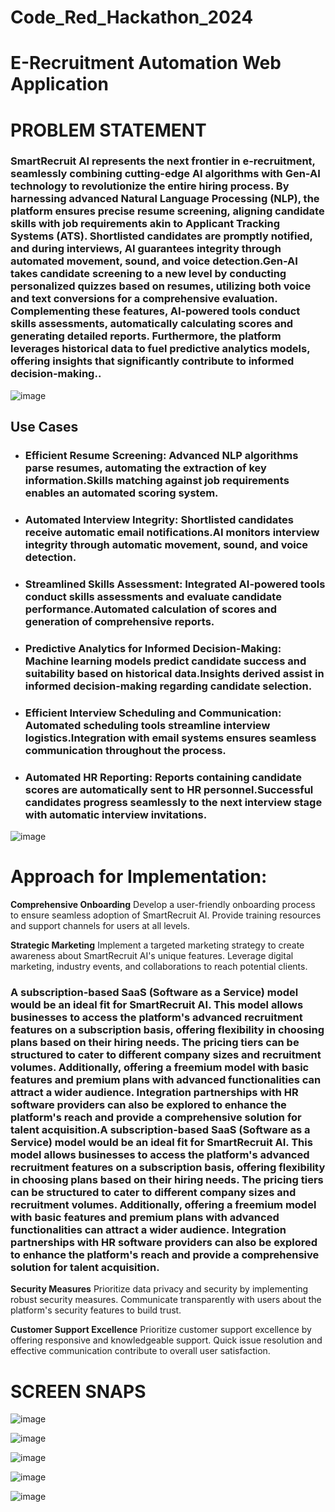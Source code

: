 # Code_Red_Hackathon_2024

# E-Recruitment Automation Web Application

 # PROBLEM STATEMENT 
### SmartRecruit AI represents the next frontier in e-recruitment, seamlessly combining cutting-edge AI algorithms with Gen-AI technology to revolutionize the entire hiring process. By harnessing advanced Natural Language Processing (NLP), the platform ensures precise resume screening, aligning candidate skills with job requirements akin to Applicant Tracking Systems (ATS). Shortlisted candidates are promptly notified, and during interviews, AI guarantees integrity through automated movement, sound, and voice detection.Gen-AI takes candidate screening to a new level by conducting personalized quizzes based on resumes, utilizing both voice and text conversions for a comprehensive evaluation. Complementing these features, AI-powered tools conduct skills assessments, automatically calculating scores and generating detailed reports. Furthermore, the platform leverages historical data to fuel predictive analytics models, offering insights that significantly contribute to informed decision-making..
 ![image](https://github.com/Prureddy/Code_Red_Hackathon_2024/assets/145218253/7343b2ba-b59c-4289-a506-77b5d0bd3bac)

## Use Cases
- ### Efficient Resume Screening: Advanced NLP algorithms parse resumes, automating the extraction of key information.Skills matching against job requirements enables an automated scoring system.
- ### Automated Interview Integrity: Shortlisted candidates receive automatic email notifications.AI monitors interview integrity through automatic movement, sound, and voice detection.
- ### Streamlined Skills Assessment: Integrated AI-powered tools conduct skills assessments and evaluate candidate performance.Automated calculation of scores and generation of comprehensive reports.
- ### Predictive Analytics for Informed Decision-Making: Machine learning models predict candidate success and suitability based on historical data.Insights derived assist in informed decision-making regarding candidate selection.
- ### Efficient Interview Scheduling and Communication: Automated scheduling tools streamline interview logistics.Integration with email systems ensures seamless communication throughout the process.
- ### Automated HR Reporting: Reports containing candidate scores are automatically sent to HR personnel.Successful candidates progress seamlessly to the next interview stage with automatic interview invitations.
![image](https://github.com/Prureddy/Code_Red_Hackathon_2024/assets/145218253/7343b2ba-b59c-4289-a506-77b5d0bd3bac)

# Approach for Implementation:


**Comprehensive Onboarding**
Develop a user-friendly onboarding process to ensure seamless adoption of SmartRecruit AI. Provide training resources and support channels for users at all levels.

**Strategic Marketing**
Implement a targeted marketing strategy to create awareness about SmartRecruit AI's unique features. Leverage digital marketing, industry events, and collaborations to reach potential clients.

### A subscription-based SaaS (Software as a Service) model would be an ideal fit for SmartRecruit AI. This model allows businesses to access the platform's advanced recruitment features on a subscription basis, offering flexibility in choosing plans based on their hiring needs. The pricing tiers can be structured to cater to different company sizes and recruitment volumes. Additionally, offering a freemium model with basic features and premium plans with advanced functionalities can attract a wider audience. Integration partnerships with HR software providers can also be explored to enhance the platform's reach and provide a comprehensive solution for talent acquisition.A subscription-based SaaS (Software as a Service) model would be an ideal fit for SmartRecruit AI. This model allows businesses to access the platform's advanced recruitment features on a subscription basis, offering flexibility in choosing plans based on their hiring needs. The pricing tiers can be structured to cater to different company sizes and recruitment volumes. Additionally, offering a freemium model with basic features and premium plans with advanced functionalities can attract a wider audience. Integration partnerships with HR software providers can also be explored to enhance the platform's reach and provide a comprehensive solution for talent acquisition.

**Security Measures**
Prioritize data privacy and security by implementing robust security measures. Communicate transparently with users about the platform's security features to build trust.

**Customer Support Excellence**
Prioritize customer support excellence by offering responsive and knowledgeable support. Quick issue resolution and effective communication contribute to overall user satisfaction.
 
# SCREEN SNAPS

![image](https://github.com/Prureddy/Code_Red_Hackathon_2024/assets/145218253/a6428398-d180-4b3b-8e79-cf7b24fda267)

![image](https://github.com/Prureddy/Code_Red_Hackathon_2024/assets/145218253/b44fb7d8-49aa-41b1-9979-d6e7b39ae632)

![image](https://github.com/Prureddy/Code_Red_Hackathon_2024/assets/145218253/748575a1-1e23-4c47-89c8-b7fc8c51969e)

![image](https://github.com/Prureddy/Code_Red_Hackathon_2024/assets/145218253/036a0d16-98ae-4ced-b492-8652c5e57933)

![image](https://github.com/Prureddy/Code_Red_Hackathon_2024/assets/145218253/87183cf4-a063-4eb7-9b9a-50d83589a866)








